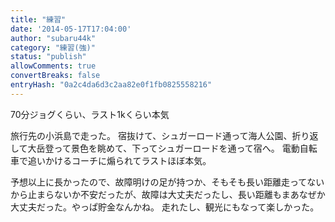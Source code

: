 ```yaml
---
title: "練習"
date: '2014-05-17T17:04:00'
author: "subaru44k"
category: "練習(強)"
status: "publish"
allowComments: true
convertBreaks: false
entryHash: "0a2c4da6d3c2aa82e0f1fb0825558216"
---
```

70分ジョグくらい、ラスト1kくらい本気

旅行先の小浜島で走った。
宿抜けて、シュガーロード通って海人公園、折り返して大岳登って景色を眺めて、下ってシュガーロードを通って宿へ。
電動自転車で追いかけるコーチに煽られてラストほぼ本気。

予想以上に長かったので、故障明けの足が持つか、そもそも長い距離走ってないから止まらないか不安だったが、故障は大丈夫だったし、長い距離もまあなぜか大丈夫だった。やっぱ貯金なんかね。
走れたし、観光にもなって楽しかった。
